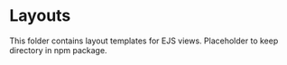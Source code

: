 # Layouts

This folder contains layout templates for EJS views. Placeholder to keep directory in npm package. 